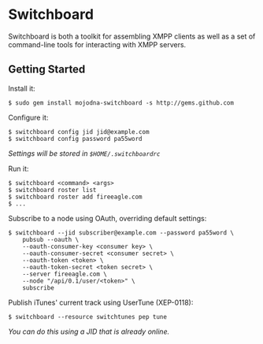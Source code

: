 # Switchboard 

Switchboard is both a toolkit for assembling XMPP clients as well as a set of
command-line tools for interacting with XMPP servers.

## Getting Started

Install it:

    $ sudo gem install mojodna-switchboard -s http://gems.github.com

Configure it:

    $ switchboard config jid jid@example.com
    $ switchboard config password pa55word

_Settings will be stored in `$HOME/.switchboardrc`_

Run it:

    $ switchboard <command> <args>
    $ switchboard roster list
    $ switchboard roster add fireeagle.com
    $ ...

Subscribe to a node using OAuth, overriding default settings:

    $ switchboard --jid subscriber@example.com --password pa55word \
        pubsub --oauth \
        --oauth-consumer-key <consumer key> \
        --oauth-consumer-secret <consumer secret> \
        --oauth-token <token> \
        --oauth-token-secret <token secret> \
        --server fireeagle.com \
        --node "/api/0.1/user/<token>" \
        subscribe

Publish iTunes' current track using UserTune (XEP-0118):

    $ switchboard --resource switchtunes pep tune

_You can do this using a JID that is already online._
